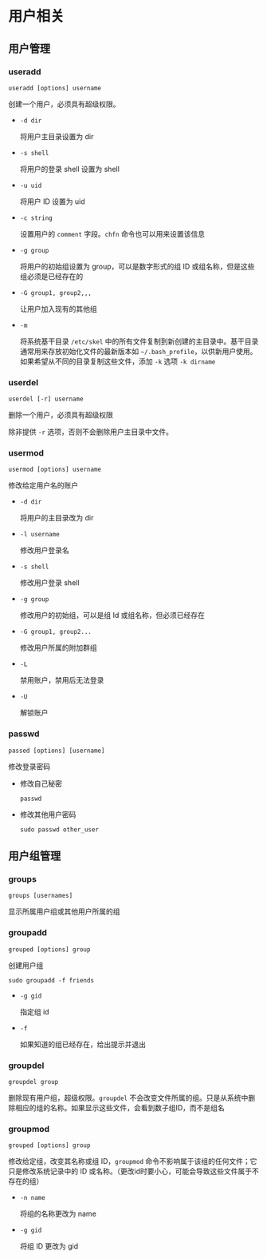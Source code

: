 # 用户相关

## 用户管理

### useradd

`useradd [options] username`

创建一个用户，必须具有超级权限。

* `-d dir`

  将用户主目录设置为 dir

* `-s shell`

  将用户的登录 shell 设置为 shell

* `-u uid`

  将用户 ID 设置为 uid

* `-c string`

  设置用户的 `comment` 字段。`chfn` 命令也可以用来设置该信息

* `-g group`

  将用户的初始组设置为 group，可以是数字形式的组 ID 或组名称，但是这些组必须是已经存在的

* `-G group1, group2,,,`

  让用户加入现有的其他组

* `-m`

  将系统基干目录 `/etc/skel` 中的所有文件复制到新创建的主目录中。基干目录通常用来存放初始化文件的最新版本如 `~/.bash_profile`，以供新用户使用。如果希望从不同的目录复制这些文件，添加 `-k` 选项 `-k dirname`

### userdel

`userdel [-r] username`

删除一个用户，必须具有超级权限

除非提供 `-r` 选项，否则不会删除用户主目录中文件。

### usermod

`usermod [options] username`

修改给定用户名的账户

* `-d dir`

  将用户的主目录改为 dir

* `-l username`

  修改用户登录名

* `-s shell`

  修改用户登录 shell

* `-g group`

  修改用户的初始组，可以是组 Id 或组名称，但必须已经存在

* `-G group1, group2...`

  修改用户所属的附加群组

* `-L`

  禁用账户，禁用后无法登录

* `-U`

  解锁账户

### passwd

`passed [options] [username]`

修改登录密码

* 修改自己秘密

  `passwd`

* 修改其他用户密码

  `sudo passwd other_user`

## 用户组管理

### groups

`groups [usernames]`

显示所属用户组或其他用户所属的组

### groupadd

`grouped [options] group`

创建用户组

`sudo groupadd -f friends`

* `-g gid`

  指定组 id

* `-f`

  如果知道的组已经存在，给出提示并退出

### groupdel

`groupdel group`

删除现有用户组，超级权限。`groupdel` 不会改变文件所属的组。只是从系统中删除相应的组的名称。如果显示这些文件，会看到数子组ID，而不是组名

### groupmod

`grouped [options] group`

修改给定组，改变其名称或组 ID，`groupmod` 命令不影响属于该组的任何文件；它只是修改系统记录中的 ID 或名称。（更改id时要小心，可能会导致这些文件属于不存在的组）

* `-n name`

  将组的名称更改为 name

* `-g gid`

  将组 ID 更改为 gid



